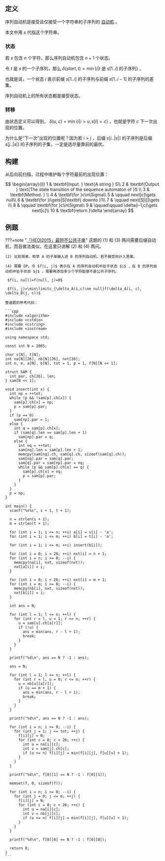 ## 定义

序列自动机是接受且仅接受一个字符串的子序列的 [自动机](./automaton.md) 。

本文中用 $s$ 代指这个字符串。

### 状态

若 $s$ 包含 $n$ 个字符，那么序列自动机包含 $n+1$ 个状态。

令 $t$ 是 $s$ 的一个子序列，那么 $\delta(start, t)=\min\{i|t\text{ 是 }s[1..i]\text{ 的子序列}\}$ 。

也就是说，一个状态 $i$ 表示前缀 $s[1..i]$ 的子序列与前缀 $s[1..i-1]$ 的子序列的差集。

序列自动机上的所有状态都是接受状态。

### 转移

由状态定义可以得到， $\delta(u, c)=\min\{i|i>u,s[i]=c\}$ ，也就是字符 $c$ 下一次出现的位置。

为什么是“下一次”出现的位置呢？因为若 $i>j$ ，后缀 $s[i..|s|]$ 的子序列是后缀 $s[j..|s|]$ 的子序列的子集，一定是选尽量靠前的最优。

## 构建

从后向前扫描，过程中维护每个字符最前的出现位置：

$$
\begin{array}{ll}
1 & \textbf{Input. } \text{A string } S\\
2 & \textbf{Output. } \text{The state transition of the sequence automaton of }S \\
3 & \textbf{Method. }  \\
4 & \textbf{for }c\in\Sigma\\
5 & \qquad next[c]\gets null\\
6 & \textbf{for }i\gets|S|\textbf{ downto }1\\
7 & \qquad next[S[i]]\gets i\\
8 & \qquad \textbf{for }c\in\Sigma\\
9 & \qquad\qquad \delta(i-1,c)\gets next[c]\\
10 & \textbf{return }\delta
\end{array}
$$

## 例题

???+note "[「HEOI2015」最短不公共子串](https://www.luogu.org/problem/P4112)"
    这题的 (1) 和 (3) 两问需要后缀自动机，而且做法类似，在这里只讲解 (2) 和 (4) 两问。

    (2) 比较简单，枚举 A 的子串输入进 B 的序列自动机，若不接受则计入答案。

    (4) 需要 DP。令 $f(i, j)$ 表示在 A 的序列自动机中处于状态 $i$ ，在 B 的序列自动机中处于状态 $j$ ，需要再添加多少个字符能够不是公共子序列。

     $f(i, null)=f(null, j)=0$ 

     $f(i, j)=\min\limits_{\delta_A(i,c)\ne null}f(\delta_A(i, c), \delta_B(j, c))$ 

    整道题的参考代码：

    ```cpp
    #include <algorithm>
    #include <cstdio>
    #include <cstring>
    #include <iostream>

    using namespace std;

    const int N = 2005;

    char s[N], t[N];
    int na[N][26], nb[N][26], nxt[26];
    int n, m, a[N], b[N], tot = 1, p = 1, f[N][N << 1];

    struct SAM {
      int par, ch[26], len;
    } sam[N << 1];

    void insert(int x) {
      int np = ++tot;
      while (p && !sam[p].ch[x]) {
        sam[p].ch[x] = np;
        p = sam[p].par;
      }
      if (p == 0)
        sam[np].par = 1;
      else {
        int q = sam[p].ch[x];
        if (sam[q].len == sam[p].len + 1)
          sam[np].par = q;
        else {
          int nq = ++tot;
          sam[nq].len = sam[p].len + 1;
          memcpy(sam[nq].ch, sam[q].ch, sizeof(sam[q].ch));
          sam[nq].par = sam[q].par;
          sam[q].par = sam[np].par = nq;
          while (p && sam[p].ch[x] == q) {
            sam[p].ch[x] = nq;
            p = sam[p].par;
          }
        }
      }
      p = np;
    }

    int main() {
      scanf("%s%s", s + 1, t + 1);

      n = strlen(s + 1);
      m = strlen(t + 1);

      for (int i = 1; i <= n; ++i) a[i] = s[i] - 'a';
      for (int i = 1; i <= m; ++i) b[i] = t[i] - 'a';

      for (int i = 1; i <= m; ++i) insert(b[i]);

      for (int i = 0; i < 26; ++i) nxt[i] = n + 1;
      for (int i = n; i >= 0; --i) {
        memcpy(na[i], nxt, sizeof(nxt));
        nxt[a[i]] = i;
      }

      for (int i = 0; i < 26; ++i) nxt[i] = m + 1;
      for (int i = m; i >= 0; --i) {
        memcpy(nb[i], nxt, sizeof(nxt));
        nxt[b[i]] = i;
      }

      int ans = N;

      for (int l = 1; l <= n; ++l) {
        for (int r = l, u = 1; r <= n; ++r) {
          u = sam[u].ch[a[r]];
          if (!u) {
            ans = min(ans, r - l + 1);
            break;
          }
        }
      }

      printf("%d\n", ans == N ? -1 : ans);

      ans = N;

      for (int l = 1; l <= n; ++l) {
        for (int r = l, u = 0; r <= n; ++r) {
          u = nb[u][a[r]];
          if (u == m + 1) {
            ans = min(ans, r - l + 1);
            break;
          }
        }
      }

      printf("%d\n", ans == N ? -1 : ans);

      for (int i = n; i >= 0; --i) {
        for (int j = 1; j <= tot; ++j) {
          f[i][j] = N;
          for (int c = 0; c < 26; ++c) {
            int u = na[i][c];
            int v = sam[j].ch[c];
            if (u <= n) f[i][j] = min(f[i][j], f[u][v] + 1);
          }
        }
      }

      printf("%d\n", f[0][1] == N ? -1 : f[0][1]);

      memset(f, 0, sizeof(f));

      for (int i = n; i >= 0; --i) {
        for (int j = 0; j <= m; ++j) {
          f[i][j] = N;
          for (int c = 0; c < 26; ++c) {
            int u = na[i][c];
            int v = nb[j][c];
            if (u <= n) f[i][j] = min(f[i][j], f[u][v] + 1);
          }
        }
      }

      printf("%d\n", f[0][0] == N ? -1 : f[0][0]);

      return 0;
    }
    ```
